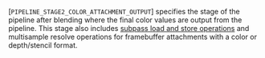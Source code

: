 [`PIPELINE_STAGE2_COLOR_ATTACHMENT_OUTPUT`] specifies the
stage of the pipeline after blending where the final color values are
output from the pipeline.
This stage also includes [subpass load and
store operations](https://www.khronos.org/registry/vulkan/specs/1.3-extensions/html/vkspec.html#renderpass-load-store-ops) and multisample resolve operations for framebuffer
attachments with a color
or depth/stencil
format.